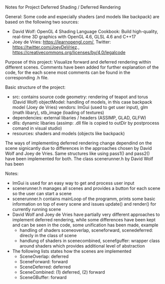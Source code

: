 Notes for Project Deferred Shading / Deferred Rendering

General: Some code and especially shaders (and models like backpack) are based on the following two sources:
 - David Wolf: OpenGL 4 Shading Language Cookbook: Build high-quality, real-time 3D graphics with OpenGL 4.6, GLSL 4.6 and C++17
 - Joey de Vries: https://learnopengl.com/, Twitter: https://twitter.com/JoeyDeVriez., https://creativecommons.org/licenses/by/4.0/legalcode

Purpose of this project:
Visualize forward and deferred rendering within different scenes. Comments have been added for further explanation of the code, for the each scene most comments can be found in the corresponding .h file.

Basic structure of the project:
- src: contains source code
	geometry: rendering of teapot and torus (David Wolf)
	objectModel: handling of models, in this case backpack model (Joey de Vries)
	vendors: ImGui (used to get user input), glm (math libary), stb_image (loading of textures)
- dependencies: external libaries / headers (ASSIMP, GLAD, GLFW)
- dlls: dynamic libaries (assimp: .dll file is copied to outDir by postprocess comand in visual studio)
- resources: shaders and models (objects like backpack)
	
	
The ways of implementing deferred rendering change dependind on the scene signicantly due to differences in the approaches chosen by David Wolf and Joey de Vries.
Same structures like using pass1() and pass2() have been implemented for both.
The class scenerunner.h by David Wolf has been 

Notes:
- ImGui is used for an easy way to get and process user input
- scenerunner.h manages all scenes and provides a button for each scene so the user can start a scene
- scenerunner.h contains mainLoop of the programm, prints some basic information on top of every scene and issues update() and render() for currently running scene
- David Wolf and Joey de Vries have partially very different approaches to implement deferred rendering, while some differences have been kept and can be seen in the code, some unification has been made, example
	- handling of shaders sceneoverlap, sceneforward, scenedeferred: direcly in the class of scene
	- handlung of shaders in scenecombined, scenefguffer: wrapper class around shaders which provides additional level of abstraction
- The following lists states how the scenes are implemented
	- SceneOverlap: deferred
	- SceneForward: forward
	- SceneDeferred: deferred
	- SceneCombined: (1) deferred, (2) forward
	- SceneGBuffer: forward
	
